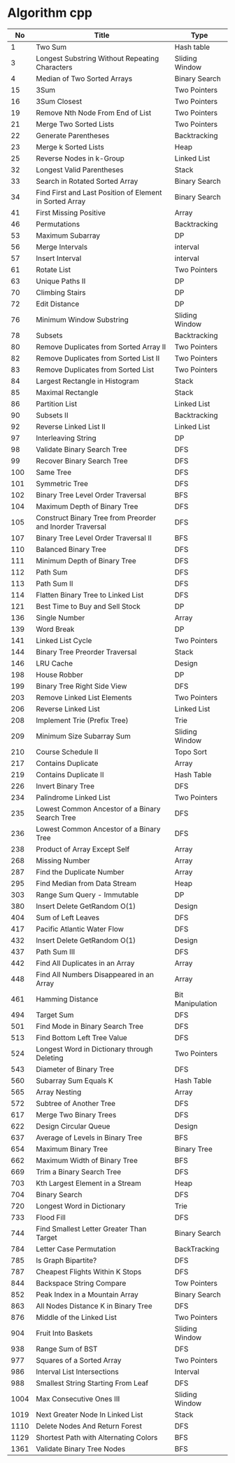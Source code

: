 # Algorithm cpp

| No   | Title                                                     | Type             |
| ---- | --------------------------------------------------------- | ---------------- |
| 1    | Two Sum                                                   | Hash table       |
| 3    | Longest Substring Without Repeating Characters            | Sliding Window   |
| 4    | Median of Two Sorted Arrays                               | Binary Search    |
| 15   | 3Sum                                                      | Two Pointers     |
| 16   | 3Sum Closest                                              | Two Pointers     |
| 19   | Remove Nth Node From End of List                          | Two Pointers     |
| 21   | Merge Two Sorted Lists                                    | Two Pointers     |
| 22   | Generate Parentheses                                      | Backtracking     |
| 23   | Merge k Sorted Lists                                      | Heap             |
| 25   | Reverse Nodes in k-Group                                  | Linked List      |
| 32   | Longest Valid Parentheses                                 | Stack            |
| 33   | Search in Rotated Sorted Array                            | Binary Search    |
| 34   | Find First and Last Position of Element in Sorted Array   | Binary Search    |
| 41   | First Missing Positive                                    | Array            |
| 46   | Permutations                                              | Backtracking     |
| 53   | Maximum Subarray                                          | DP               |
| 56   | Merge Intervals                                           | interval         |
| 57   | Insert Interval                                           | interval         |
| 61   | Rotate List                                               | Two Pointers     |
| 63   | Unique Paths II                                           | DP               |
| 70   | Climbing Stairs                                           | DP               |
| 72   | Edit Distance                                             | DP               |
| 76   | Minimum Window Substring                                  | Sliding Window   |
| 78   | Subsets                                                   | Backtracking     |
| 80   | Remove Duplicates from Sorted Array II                    | Two Pointers     |
| 82   | Remove Duplicates from Sorted List II                     | Two Pointers     |
| 83   | Remove Duplicates from Sorted List                        | Two Pointers     |
| 84   | Largest Rectangle in Histogram                            | Stack            |
| 85   | Maximal Rectangle                                         | Stack            |
| 86   | Partition List                                            | Linked List      |
| 90   | Subsets II                                                | Backtracking     |
| 92   | Reverse Linked List II                                    | Linked List      |
| 97   | Interleaving String                                       | DP               |
| 98   | Validate Binary Search Tree                               | DFS              |
| 99   | Recover Binary Search Tree                                | DFS              |
| 100  | Same Tree                                                 | DFS              |
| 101  | Symmetric Tree                                            | DFS              |
| 102  | Binary Tree Level Order Traversal                         | BFS              |
| 104  | Maximum Depth of Binary Tree                              | DFS              |
| 105  | Construct Binary Tree from Preorder and Inorder Traversal | DFS              |
| 107  | Binary Tree Level Order Traversal II                      | BFS              |
| 110  | Balanced Binary Tree                                      | DFS              |
| 111  | Minimum Depth of Binary Tree                              | DFS              |
| 112  | Path Sum                                                  | DFS              |
| 113  | Path Sum II                                               | DFS              |
| 114  | Flatten Binary Tree to Linked List                        | DFS              |
| 121  | Best Time to Buy and Sell Stock                           | DP               |
| 136  | Single Number                                             | Array            |
| 139  | Word Break                                                | DP               |
| 141  | Linked List Cycle                                         | Two Pointers     |
| 144  | Binary Tree Preorder Traversal                            | Stack            |
| 146  | LRU Cache                                                 | Design           |
| 198  | House Robber                                              | DP               |
| 199  | Binary Tree Right Side View                               | DFS              |
| 203  | Remove Linked List Elements                               | Two Pointers     |
| 206  | Reverse Linked List                                       | Linked List      |
| 208  | Implement Trie (Prefix Tree)                              | Trie             |
| 209  | Minimum Size Subarray Sum                                 | Sliding Window   |
| 210  | Course Schedule II                                        | Topo Sort        |
| 217  | Contains Duplicate                                        | Array            |
| 219  | Contains Duplicate II                                     | Hash Table       |
| 226  | Invert Binary Tree                                        | DFS              |
| 234  | Palindrome Linked List                                    | Two Pointers     |
| 235  | Lowest Common Ancestor of a Binary Search Tree            | DFS              |
| 236  | Lowest Common Ancestor of a Binary Tree                   | DFS              |
| 238  | Product of Array Except Self                              | Array            |
| 268  | Missing Number                                            | Array            |
| 287  | Find the Duplicate Number                                 | Array            |
| 295  | Find Median from Data Stream                              | Heap             |
| 303  | Range Sum Query - Immutable                               | DP               |
| 380  | Insert Delete GetRandom O(1)                              | Design           |
| 404  | Sum of Left Leaves                                        | DFS              |
| 417  | Pacific Atlantic Water Flow                               | DFS              |
| 432  | Insert Delete GetRandom O(1)                              | Design           |
| 437  | Path Sum III                                              | DFS              |
| 442  | Find All Duplicates in an Array                           | Array            |
| 448  | Find All Numbers Disappeared in an Array                  | Array            |
| 461  | Hamming Distance                                          | Bit Manipulation |
| 494  | Target Sum                                                | DFS              |
| 501  | Find Mode in Binary Search Tree                           | DFS              |
| 513  | Find Bottom Left Tree Value                               | DFS              |
| 524  | Longest Word in Dictionary through Deleting               | Two Pointers     |
| 543  | Diameter of Binary Tree                                   | DFS              |
| 560  | Subarray Sum Equals K                                     | Hash Table       |
| 565  | Array Nesting                                             | Array            |
| 572  | Subtree of Another Tree                                   | DFS              |
| 617  | Merge Two Binary Trees                                    | DFS              |
| 622  | Design Circular Queue                                     | Design           |
| 637  | Average of Levels in Binary Tree                          | BFS              |
| 654  | Maximum Binary Tree                                       | Binary Tree      |
| 662  | Maximum Width of Binary Tree                              | BFS              |
| 669  | Trim a Binary Search Tree                                 | DFS              |
| 703  | Kth Largest Element in a Stream                           | Heap             |
| 704  | Binary Search                                             | DFS              |
| 720  | Longest Word in Dictionary                                | Trie             |
| 733  | Flood Fill                                                | DFS              |
| 744  | Find Smallest Letter Greater Than Target                  | Binary Search    |
| 784  | Letter Case Permutation                                   | BackTracking     |
| 785  | Is Graph Bipartite?                                       | DFS              |
| 787  | Cheapest Flights Within K Stops                           | DFS              |
| 844  | Backspace String Compare                                  | Tow Pointers     |
| 852  | Peak Index in a Mountain Array                            | Binary Search    |
| 863  | All Nodes Distance K in Binary Tree                       | DFS              |
| 876  | Middle of the Linked List                                 | Two Pointers     |
| 904  | Fruit Into Baskets                                        | Sliding Window   |
| 938  | Range Sum of BST                                          | DFS              |
| 977  | Squares of a Sorted Array                                 | Two Pointers     |
| 986  | Interval List Intersections                               | Interval         |
| 988  | Smallest String Starting From Leaf                        | DFS              |
| 1004 | Max Consecutive Ones III                                  | Sliding Window   |
| 1019 | Next Greater Node In Linked List                          | Stack            |
| 1110 | Delete Nodes And Return Forest                            | DFS              |
| 1129 | Shortest Path with Alternating Colors                     | BFS              |
| 1361 | Validate Binary Tree Nodes                                | BFS              |
